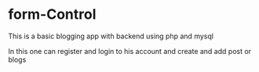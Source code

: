 # form-Control

This is a basic blogging app with backend using php and mysql

In this one can register and login to his account and create and add post or blogs
